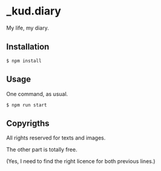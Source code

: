 # _kud.diary

My life, my diary.

## Installation

```
$ npm install
```

## Usage

One command, as usual.

```
$ npm run start
```

## Copyrigths

All rights reserved for texts and images.

The other part is totally free.

(Yes, I need to find the right licence for both previous lines.)
